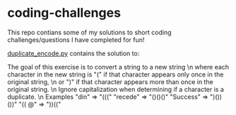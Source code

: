 # coding-challenges
This repo contians some of my solutions to short coding challenges/questions I have completed for fun!

[duplicate_encode.py](https://github.com/samicd/coding-challenges/blob/master/duplicate_encode.py) contains the solution to:

The goal of this exercise is to convert a string to a new string \n
where each character in the new string is "(" if that character appears only once in the original string, \n
or ")" if that character appears more than once in the original string. \n
Ignore capitalization when determining if a character is a duplicate. \n
Examples
"din"      =>  "((("
"recede"   =>  "()()()"
"Success"  =>  ")())())"
"(( @"     =>  "))((" 
